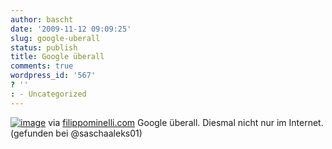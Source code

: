 ```yaml
---
author: bascht
date: '2009-11-12 09:09:25'
slug: google-uberall
status: publish
title: Google überall
comments: true
wordpress_id: '567'
? ''
: - Uncategorized
---
```


[](http://www.filippominelli.com/google.html)[![image](http://bascht.files.wordpress.com/2009/11/media_httpwwwfilippominellicomfotogoogle16jpg_bsccafxfijqbdkc-scaled500.jpg?w=300)](http://posterous.com/getfile/files.posterous.com/bascht/FqBaiaCJksrJxyisovpCkmhkAAGDssJAulcfyDjEJBGmhpeyulBGoaApGjAk/media_httpwwwfilippominellicomfotogoogle16jpg_bsCcAFxfIJqBDkc.jpg.scaled1000.jpg)
via [filippominelli.com](http://www.filippominelli.com/google.html)
Google überall. Diesmal nicht nur im Internet.   
(gefunden bei @saschaaleks01)



